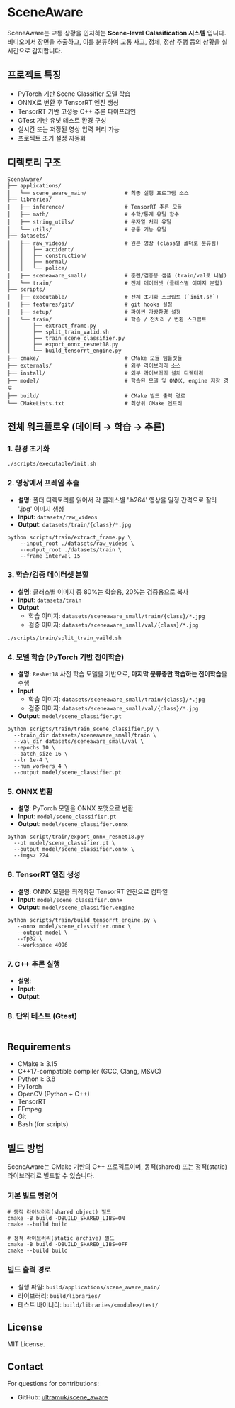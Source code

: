 # SceneAware
SceneAware는 교통 상황을 인지하는 **Scene-level Calssification 시스템** 입니다.
비디오에서 장면을 추출하고, 이를 분류하여 교통 사고, 정체, 정상 주행 등의 상황을 실시간으로 감지합니다.

## 프로젝트 특징
- PyTorch 기반 Scene Classifier 모델 학습
- ONNX로 변환 후 TensorRT 엔진 생성
- TensorRT 기반 고성능 C++ 추론 파이프라인
- GTest 기반 유닛 테스트 환경 구성
- 실시간 또는 저장된 영상 입력 처리 가능
- 프로젝트 초기 설정 자동화

## 디렉토리 구조
```
SceneAware/
├── applications/
│   └── scene_aware_main/            # 최종 실행 프로그램 소스
├── libraries/
│   ├── inference/                   # TensorRT 추론 모듈
│   ├── math/                        # 수학/통계 유틸 함수
│   ├── string_utils/                # 문자열 처리 유틸
│   └── utils/                       # 공통 기능 유틸
├── datasets/
│   ├── raw_videos/                  # 원본 영상 (class별 폴더로 분류됨)
│   │   ├── accident/
│   │   ├── construction/
│   │   ├── normal/
│   │   └── police/
│   ├── sceneaware_small/            # 훈련/검증용 샘플 (train/val로 나뉨)
│   └── train/                       # 전체 데이터셋 (클래스별 이미지 분할)
├── scripts/
│   ├── executable/                  # 전체 초기화 스크립트 (`init.sh`)
│   ├── features/git/                # git hooks 설정
│   ├── setup/                       # 파이썬 가상환경 설정
│   └── train/                       # 학습 / 전처리 / 변환 스크립트
│       ├── extract_frame.py
│       ├── split_train_valid.sh
│       ├── train_scene_classifier.py
│       ├── export_onnx_resnet18.py
│       └── build_tensorrt_engine.py
├── cmake/                           # CMake 모듈 템플릿들
├── externals/                       # 외부 라이브러리 소스
├── install/                         # 외부 라이브러리 설치 디렉터리
├── model/                           # 학습된 모델 및 ONNX, engine 저장 경로
├── build/                           # CMake 빌드 출력 경로
└── CMakeLists.txt                   # 최상위 CMake 엔트리
```

## 전체 워크플로우 (데이터 → 학습 → 추론)
### 1. 환경 초기화
```
./scripts/executable/init.sh
```

### 2. 영상에서 프레임 추출
- **설명**: 폴더 디렉토리를 읽어서 각 클래스별 '.h264' 영상을 일정 간격으로 잘라 '.jpg' 이미지 생성
- **Input**: `datasets/raw_videos`
- **Output**: `datasets/train/{class}/*.jpg`

```
python scripts/train/extract_frame.py \
    --input_root ./datasets/raw_videos \
    --output_root ./datasets/train \
    --frame_interval 15
```

### 3. 학습/검증 데이터셋 분할
- **설명**: 클래스별 이미지 중 80%는 학습용, 20%는 검증용으로 복사
- **Input**: `datasets/train`
- **Output**
    - 학습 이미지: `datasets/sceneaware_small/train/{class}/*.jpg`
    - 검증 이미지: `datasets/sceneaware_small/val/{class}/*.jpg`
```
./scripts/train/split_train_vaild.sh
```

### 4. 모델 학습 (PyTorch 기반 전이학습)
- **설명**: `ResNet18` 사전 학습 모델을 기반으로, **마지막 분류층만 학습하는 전이학습**을 수행
- **Input**
    - 학습 이미지: `datasets/sceneaware_small/train/{class}/*.jpg`
    - 검증 이미지: `datasets/sceneaware_small/val/{class}/*.jpg`
- **Output**: `model/scene_classifier.pt`

```
python scripts/train/train_scene_classifier.py \
  --train_dir datasets/sceneaware_small/train \
  --val_dir datasets/sceneaware_small/val \
  --epochs 10 \
  --batch_size 16 \
  --lr 1e-4 \
  --num_workers 4 \
  --output model/scene_classifier.pt
```

### 5. ONNX 변환
- **설명**: PyTorch 모델을 ONNX 포맷으로 변환
- **Input**: `model/scene_classifier.pt`
- **Output**: `model/scene_classifier.onnx`

```
python script/train/export_onnx_resnet18.py
  --pt model/scene_classifier.pt \
  --output model/scene_classifier.onnx \
  --imgsz 224
```

### 6. TensorRT 엔진 생성
- **설명**: ONNX 모델을 최적화된 TensorRT 엔진으로 컴파일
- **Input**: `model/scene_classifier.onnx`
- **Output**: `model/scene_classifier.engine`

```
python scripts/train/build_tensorrt_engine.py \
   --onnx model/scene_classifier.onnx \
   --output model \
   --fp32 \
   --workspace 4096
```

### 7. C++ 추론 실행
- **설명**: 
- **Input**: 
- **Output**: 

### 8. 단위 테스트 (Gtest)
```

```

## Requirements
- CMake ≥ 3.15
- C++17-compatible compiler (GCC, Clang, MSVC)
- Python ≥ 3.8
- PyTorch
- OpenCV (Python + C++)
- TensorRT
- FFmpeg
- Git
- Bash (for scripts)

## 빌드 방법
SceneAware는 CMake 기반의 C++ 프로젝트이며, 동적(shared) 또는 정적(static) 라이브러리로 빌드할 수 있습니다.

### 기본 빌드 명령어
```
# 동적 라이브러리(shared object) 빌드
cmake -B build -DBUILD_SHARED_LIBS=ON
cmake --build build

# 정적 라이브러리(static archive) 빌드
cmake -B build -DBUILD_SHARED_LIBS=OFF
cmake --build build
```

### 빌드 출력 경로
- 실행 파일: `build/applications/scene_aware_main/`
- 라이브러리: `build/libraries/`
- 테스트 바이너리: `build/libraries/<module>/test/`

## License
MIT License.

## Contact
For questions for contributions:
- GitHub: [ultramuk/scene_aware](https://github.com/ultramuk/scene_aware)
